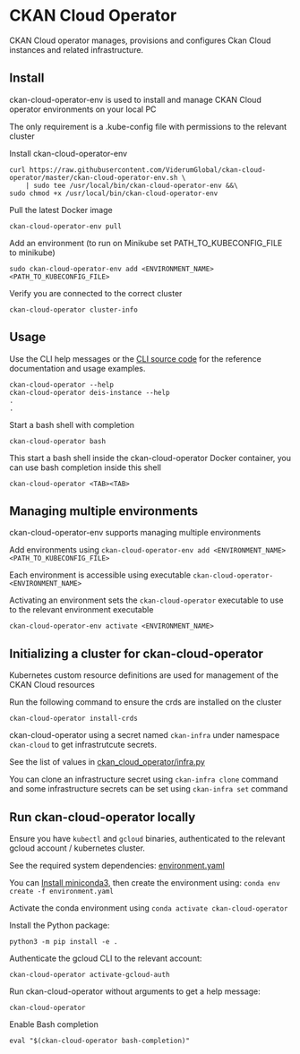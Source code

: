 # CKAN Cloud Operator

CKAN Cloud operator manages, provisions and configures Ckan Cloud instances and related infrastructure.

## Install

ckan-cloud-operator-env is used to install and manage CKAN Cloud operator environments on your local PC

The only requirement is a .kube-config file with permissions to the relevant cluster

Install ckan-cloud-operator-env

```
curl https://raw.githubusercontent.com/ViderumGlobal/ckan-cloud-operator/master/ckan-cloud-operator-env.sh \
    | sudo tee /usr/local/bin/ckan-cloud-operator-env &&\
sudo chmod +x /usr/local/bin/ckan-cloud-operator-env
```

Pull the latest Docker image

```
ckan-cloud-operator-env pull
```

Add an environment (to run on Minikube set PATH_TO_KUBECONFIG_FILE to minikube)

```
sudo ckan-cloud-operator-env add <ENVIRONMENT_NAME> <PATH_TO_KUBECONFIG_FILE>
```

Verify you are connected to the correct cluster

```
ckan-cloud-operator cluster-info
```

## Usage

Use the CLI help messages or the [CLI source code](ckan_cloud_operator/cli.py) for the reference documentation and usage examples.

```
ckan-cloud-operator --help
ckan-cloud-operator deis-instance --help
.
.
```

Start a bash shell with completion

```
ckan-cloud-operator bash
```

This start a bash shell inside the ckan-cloud-operator Docker container, you can use bash completion inside this shell

```
ckan-cloud-operator <TAB><TAB>
```

## Managing multiple environments

ckan-cloud-operator-env supports managing multiple environments

Add environments using `ckan-cloud-operator-env add <ENVIRONMENT_NAME> <PATH_TO_KUBECONFIG_FILE>`

Each environment is accessible using executable `ckan-cloud-operator-<ENVIRONMENT_NAME>`

Activating an environment sets the `ckan-cloud-operator` executable to use to the relevant environment executable

```
ckan-cloud-operator-env activate <ENVIRONMENT_NAME>
```

## Initializing a cluster for ckan-cloud-operator

Kubernetes custom resource definitions are used for management of the CKAN Cloud resources

Run the following command to ensure the crds are installed on the cluster

```
ckan-cloud-operator install-crds
```

ckan-cloud-operator using a secret named `ckan-infra` under namespace `ckan-cloud` to get infrastrutcute secrets.

See the list of values in [ckan_cloud_operator/infra.py](ckan_cloud_operator/infra.py)

You can clone an infrastructure secret using `ckan-infra clone` command
and some infrastructure secrets can be set using `ckan-infra set` command

## Run ckan-cloud-operator locally

Ensure you have `kubectl` and `gcloud` binaries, authenticated to the relevant gcloud account / kubernetes cluster.

See the required system dependencies: [environment.yaml](environment.yaml)

You can [Install miniconda3](https://conda.io/miniconda.html), then create the environment using: `conda env create -f environment.yaml`

Activate the conda environment using `conda activate ckan-cloud-operator`

Install the Python package:

```
python3 -m pip install -e .
```

Authenticate the gcloud CLI to the relevant account:

```
ckan-cloud-operator activate-gcloud-auth
```

Run ckan-cloud-operator without arguments to get a help message:

```
ckan-cloud-operator
```

Enable Bash completion

```
eval "$(ckan-cloud-operator bash-completion)"
```

